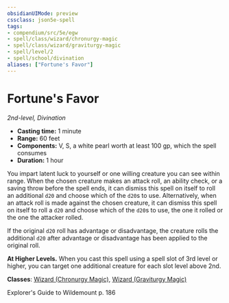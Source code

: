 ```yaml
---
obsidianUIMode: preview
cssclass: json5e-spell
tags:
- compendium/src/5e/egw
- spell/class/wizard/chronurgy-magic
- spell/class/wizard/graviturgy-magic
- spell/level/2
- spell/school/divination
aliases: ["Fortune's Favor"]
---
```

# Fortune's Favor
*2nd-level, Divination*  

- **Casting time:** 1 minute
- **Range:** 60 feet
- **Components:** V, S, a white pearl worth at least 100 gp, which the spell consumes
- **Duration:** 1 hour

You impart latent luck to yourself or one willing creature you can see within range. When the chosen creature makes an attack roll, an ability check, or a saving throw before the spell ends, it can dismiss this spell on itself to roll an additional `d20` and choose which of the `d20`s to use. Alternatively, when an attack roll is made against the chosen creature, it can dismiss this spell on itself to roll a `d20` and choose which of the `d20`s to use, the one it rolled or the one the attacker rolled.

If the original `d20` roll has advantage or disadvantage, the creature rolls the additional `d20` after advantage or disadvantage has been applied to the original roll.

**At Higher Levels.** When you cast this spell using a spell slot of 3rd level or higher, you can target one additional creature for each slot level above 2nd.

**Classes**: [Wizard (Chronurgy Magic)](../../classes/wizard-chronurgy-magic-egw.md#), [Wizard (Graviturgy Magic)](../../classes/wizard-graviturgy-magic-egw.md#)

Explorer's Guide to Wildemount p. 186